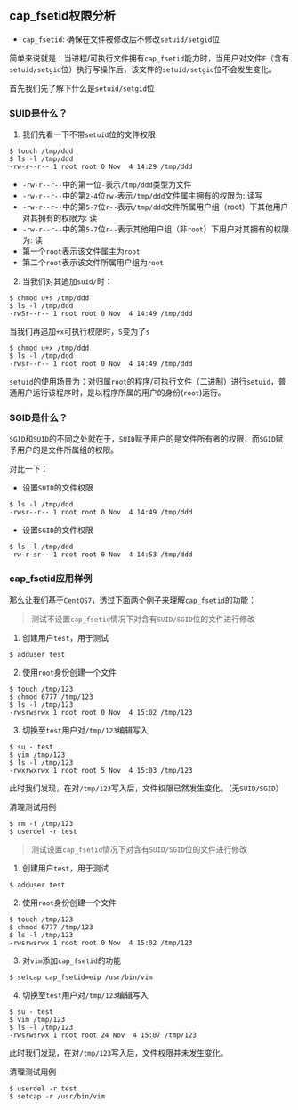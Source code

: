 ## cap_fsetid权限分析

- `cap_fsetid`: 确保在文件被修改后不修改`setuid/setgid`位

简单来说就是：当进程/可执行文件拥有`cap_fsetid`能力时，当用户对文件`F`（含有`setuid/setgid`位）执行写操作后，该文件的`setuid/setgid`位不会发生变化。

首先我们先了解下什么是`setuid/setgid`位

### SUID是什么？

1. 我们先看一下不带`setuid`位的文件权限

```shell
$ touch /tmp/ddd
$ ls -l /tmp/ddd
-rw-r--r-- 1 root root 0 Nov  4 14:29 /tmp/ddd
```

- `-rw-r--r--`中的第一位`-`表示`/tmp/ddd`类型为文件
- `-rw-r--r--`中的第`2-4`位`rw-`表示`/tmp/ddd`文件属主拥有的权限为: 读写
- `-rw-r--r--`中的第`5-7`位`r--`表示`/tmp/ddd`文件所属用户组（root）下其他用户对其拥有的权限为: 读
- `-rw-r--r--`中的第`5-7`位`r--`表示其他用户组（非`root`）下用户对其拥有的权限为: 读
- 第一个`root`表示该文件属主为`root`
- 第二个`root`表示该文件所属用户组为`root`

2. 当我们对其追加`suid/`时：

```shell
$ chmod u+s /tmp/ddd
$ ls -l /tmp/ddd
-rwSr--r-- 1 root root 0 Nov  4 14:49 /tmp/ddd
```

当我们再追加`+x`可执行权限时，`S`变为了`s`

```shell
$ chmod u+x /tmp/ddd
$ ls -l /tmp/ddd
-rwsr--r-- 1 root root 0 Nov  4 14:49 /tmp/ddd
```

`setuid`的使用场景为：对归属`root`的程序/可执行文件（二进制）进行`setuid`，普通用户运行该程序时，是以程序所属的用户的身份(`root`)运行。

### SGID是什么？

`SGID`和`SUID`的不同之处就在于，`SUID`赋予用户的是文件所有者的权限，而`SGID`赋予用户的是文件所属组的权限。

对比一下：

- 设置`SUID`的文件权限

```shell
$ ls -l /tmp/ddd
-rwsr--r-- 1 root root 0 Nov  4 14:49 /tmp/ddd
```

- 设置`SGID`的文件权限

```shell
$ ls -l /tmp/ddd
-rw-r-sr-- 1 root root 0 Nov  4 14:53 /tmp/ddd
```

### cap_fsetid应用样例

那么让我们基于`CentOS7`，透过下面两个例子来理解`cap_fsetid`的功能：

> 测试不设置`cap_fsetid`情况下对含有`SUID/SGID`位的文件进行修改

1. 创建用户`test`，用于测试

```shell
$ adduser test
```

2. 使用`root`身份创建一个文件

```shell
$ touch /tmp/123
$ chmod 6777 /tmp/123
$ ls -l /tmp/123
-rwsrwsrwx 1 root root 0 Nov  4 15:02 /tmp/123
```

3. 切换至`test`用户对`/tmp/123`编辑写入

```shell
$ su - test
$ vim /tmp/123
$ ls -l /tmp/123
-rwxrwxrwx 1 root root 5 Nov  4 15:03 /tmp/123
```

此时我们发现，在对`/tmp/123`写入后，文件权限已然发生变化。（无`SUID/SGID`）

清理测试用例

```shell
$ rm -f /tmp/123
$ userdel -r test
```

> 测试设置`cap_fsetid`情况下对含有`SUID/SGID`位的文件进行修改

1. 创建用户`test`，用于测试

```shell
$ adduser test
```

2. 使用`root`身份创建一个文件

```shell
$ touch /tmp/123
$ chmod 6777 /tmp/123
$ ls -l /tmp/123
-rwsrwsrwx 1 root root 0 Nov  4 15:02 /tmp/123
```

3. 对`vim`添加`cap_fsetid`的功能

```shell
$ setcap cap_fsetid=eip /usr/bin/vim
```

4. 切换至`test`用户对`/tmp/123`编辑写入

```shell
$ su - test
$ vim /tmp/123
$ ls -l /tmp/123
-rwsrwsrwx 1 root root 24 Nov  4 15:07 /tmp/123
```

此时我们发现，在对`/tmp/123`写入后，文件权限并未发生变化。


清理测试用例

```shell
$ userdel -r test
$ setcap -r /usr/bin/vim
```